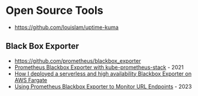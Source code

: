 # Open Source Tools
- https://github.com/louislam/uptime-kuma

## Black Box Exporter
- https://github.com/prometheus/blackbox_exporter
- [Prometheus Blackbox Exporter with kube-prometheus-stack](https://medium.com/devops-dev/prometheus-blackbox-exporter-with-kube-prometheus-stack-23a045ccbab2) - 2021
- [How I deployed a serverless and high availability Blackbox Exporter on AWS Fargate](https://dev.to/camptocamp-ops/how-i-deployed-a-serverless-and-high-availability-blackbox-exporter-on-aws-fargate-37hh)
- [Using Prometheus Blackbox Exporter to Monitor URL Endpoints](https://opsverse.io/2023/02/24/using_prometheus_blackbox_exporter_to_monitor_grafana_endpoints/) - 2023

